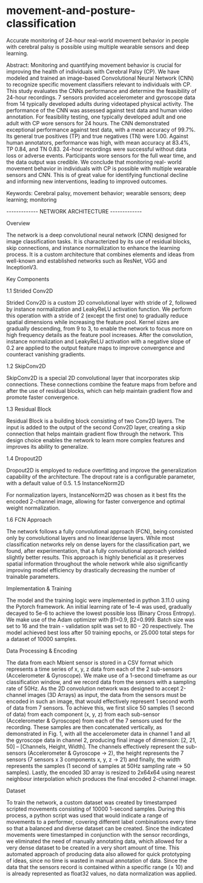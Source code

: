 # movement-and-posture-classification
Accurate monitoring of 24-hour real-world movement behavior in people with cerebral palsy is possible using multiple wearable sensors and deep learning.


Abstract: Monitoring and quantifying movement behavior is crucial for improving the health of
individuals with Cerebral Palsy (CP). We have modeled and trained an image-based Convolutional
Neural Network (CNN) to recognize specific movement classifiers relevant to individuals with CP.
This study evaluates the CNNs performance and determine the feasibility of 24-hour recordings. 7
sensors provided accelerometer and gyroscope data from 14 typically developed adults during
videotaped physical activity. The performance of the CNN was assessed against test data and
human video annotation. For feasibility testing, one typically developed adult and one adult with
CP wore sensors for 24 hours. The CNN demonstrated exceptional performance against test data,
with a mean accuracy of 99.7%. Its general true positives (TP) and true negatives (TN) were 1.00.
Against human annotators, performance was high, with mean accuracy at 83.4%, TP 0.84, and TN
0.83. 24-hour recordings were successful without data loss or adverse events. Participants wore
sensors for the full wear time, and the data output was credible. We conclude that monitoring real-
world movement behavior in individuals with CP is possible with multiple wearable sensors and
CNN. This is of great value for identifying functional decline and informing new interventions,
leading to improved outcomes.

Keywords: Cerebral palsy, movement behavior; wearable sensors; deep learning; monitoring




------------- NETWORK ARCHITECTURE -------------

Overview

The network is a deep convolutional neural network (CNN) designed for image classification tasks. It is characterized by its use of residual blocks, skip connections, and instance normalization to enhance the learning process. It is a custom architecture that combines elements and ideas from well-known and established networks such as ResNet, VGG and InceptionV3.

Key Components

1.1 Strided Conv2D

Strided Conv2D is a custom 2D convolutional layer with stride of 2, followed by instance normalization and LeakyReLU activation function. We perform this operation with a stride of 2 (except the first one) to gradually reduce spatial dimensions while increasing the feature pool. Kernel sizes are gradually descending, from 9 to 3, to enable the network to focus more on high frequency details as the feature pool increases. After the convolution, instance normalization and LeakyReLU activation with a negative slope of 0.2 are applied to the output feature maps to improve convergence and counteract vanishing gradients.

1.2 SkipConv2D

SkipConv2D is a special 2D convolutional layer that incorporates skip connections. These connections combine the feature maps from before and after the use of residual blocks, which can help maintain gradient flow and promote faster convergence.

1.3 Residual Block

Residual Block is a building block consisting of two Conv2D layers. The input is added to the output of the second Conv2D layer, creating a skip connection that helps maintain gradient flow through the network. This design choice enables the network to learn more complex features and improves its ability to generalize.

1.4 Dropout2D

Dropout2D is employed to reduce overfitting and improve the generalization capability of the architecture. The dropout rate is a configurable parameter, with a default value of 0.5.
1.5 InstanceNorm2D

For normalization layers, InstanceNorm2D was chosen as it best fits the encoded 2-channel image, allowing for faster convergence and optimal weight normalization.


1.6 FCN Approach

The network follows a fully convolutional approach (FCN), being consisted only by convolutional layers and no linear/dense layers. While most classification networks rely on dense layers for the classification part, we found, after experimentation, that a fully convolutional approach yielded slightly better results. This approach is highly beneficial as it preserves spatial information throughout the whole network while also significantly improving model efficiency by drastically decreasing the number of trainable parameters.



Implementation & Training

The model and the training logic were implemented in python 3.11.0 using the Pytorch framework. An initial learning rate of 1e-4 was used, gradually decayed to 5e-6 to achieve the lowest possible loss (Binary Cross Entropy). We make use of the Adam optimizer with β1=0.9, β2=0.999. Batch size was set to 16 and the train - validation split was set to 80 - 20 respectively. The model achieved best loss after 50 training epochs, or 25.000 total steps for a dataset of 10000 samples.


Data Processing & Encoding

The data from each Mbient sensor is stored in a CSV format which represents a time series of x, y, z data from each of the 2 sub-sensors (Accelerometer & Gyroscope). We make use of a 1-second timeframe as our classification window, and we record data from the sensors with a sampling rate of 50Hz. As the 2D convolution network was designed to accept 2-channel images (3D Arrays) as input, the data from the sensors must be encoded in such an image, that would effectively represent 1 second worth of data from 7 sensors. To achieve this, we first slice 50 samples (1 second of data) from each component (x, y, z) from each sub-sensor (Accelerometer & Gyroscope) from each of the 7 sensors used for the recording. These samples are then concatenated vertically, as demonstrated in Fig. 1, with all the accelerometer data in channel 1 and all the gyroscope data in channel 2, producing final image of dimension: [2, 21, 50]  – [Channels, Height, Width]. The channels effectively represent the sub-sensors (Accelerometer & Gyroscope -> 2), the height represents the 7 sensors (7 sensors x 3 components x, y, z -> 21) and finally, the width represents the samples (1 second of samples at 50Hz sampling rate -> 50 samples). Lastly, the encoded 3D array is resized to 2x64x64 using nearest neighbour interpolation which produces the final encoded 2-channel image.


Dataset

To train the network, a custom dataset was created by timestamped scripted movements consisting of 10000 1-second samples. During this process, a python script was used that would indicate a range of movements to a performer, covering different label combinations every time so that a balanced and diverse dataset can be created. Since the indicated movements were timestamped in conjunction with the sensor recordings, we eliminated the need of manually annotating data, which allowed for a very dense dataset to be created in a very short amount of time. This automated approach of producing data also allowed for quick prototyping of ideas, since no time is wasted in manual annotation of data. Since the data that the sensors record is contained within a specific range (± 10) and is already represented as float32 values, no data normalization was applied.


